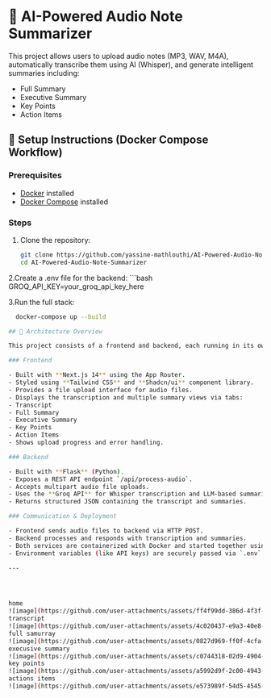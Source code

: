 # 🧠 AI-Powered Audio Note Summarizer

This project allows users to upload audio notes (MP3, WAV, M4A), automatically transcribe them using AI (Whisper), and generate intelligent summaries including:
- Full Summary
- Executive Summary
- Key Points
- Action Items

## 🚀 Setup Instructions (Docker Compose Workflow)

### Prerequisites
- [Docker](https://www.docker.com/) installed
- [Docker Compose](https://docs.docker.com/compose/) installed

### Steps

1. Clone the repository:
   ```bash
   git clone https://github.com/yassine-mathlouthi/AI-Powered-Audio-Note-Summarizer.git
   cd AI-Powered-Audio-Note-Summarizer 

2.Create a .env file for the backend:
    ```bash
   GROQ_API_KEY=your_groq_api_key_here 

3.Run the full stack:
  ```bash
    docker-compose up --build 

## 🧩 Architecture Overview

This project consists of a frontend and backend, each running in its own Docker container and orchestrated via Docker Compose.

### Frontend

- Built with **Next.js 14** using the App Router.
- Styled using **Tailwind CSS** and **Shadcn/ui** component library.
- Provides a file upload interface for audio files.
- Displays the transcription and multiple summary views via tabs:
  - Transcript
  - Full Summary
  - Executive Summary
  - Key Points
  - Action Items
- Shows upload progress and error handling.

### Backend

- Built with **Flask** (Python).
- Exposes a REST API endpoint `/api/process-audio`.
- Accepts multipart audio file uploads.
- Uses the **Groq API** for Whisper transcription and LLM-based summarization.
- Returns structured JSON containing the transcript and summaries.

### Communication & Deployment

- Frontend sends audio files to backend via HTTP POST.
- Backend processes and responds with transcription and summaries.
- Both services are containerized with Docker and started together using Docker Compose.
- Environment variables (like API keys) are securely passed via `.env` files configured in Docker Compose.

---




home
![image](https://github.com/user-attachments/assets/ff4f99dd-386d-4f3f-a480-c037d75074c2)
transcript
![image](https://github.com/user-attachments/assets/4c020437-e9a3-40e8-b5c7-35170b5eb659)
full samurray 
![image](https://github.com/user-attachments/assets/0827d969-ff0f-4cfa-90fc-af0c7e406e3a)
execusive summary 
![image](https://github.com/user-attachments/assets/c0744318-02d9-4904-b515-9807bab5f62b)
key points 
![image](https://github.com/user-attachments/assets/a5992d9f-2c00-4943-ade8-636cc6cfdfaf)
actions items 
![image](https://github.com/user-attachments/assets/e573989f-54d5-4545-a9fe-50ce372aabfe)


